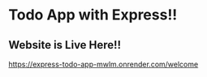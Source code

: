 # Todo App with Express!!

## Website is Live Here!!
https://express-todo-app-mwlm.onrender.com/welcome